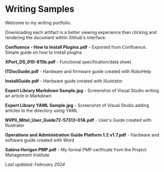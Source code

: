 # Writing Samples
Welcome to my writing portfolio.

Downloading each artifact is a better viewing experience than clicking and rendering the document within Github's interface.

**Confluence - How to Install Plugins.pdf** - Exported from Confluence. Simple guide on how to install plugins

**XPort_DS_910-815b.pdf** - Functional specification/data sheet

**ITDocGuide.pdf** - Hardware and firmware guide created with RoboHelp

**InstallGuide.pdf** - Hardware guide created with Illustrator

**Expert Library Markdown Sample.jpg** - Screenshot of Visual Studio writing an article in Markdown

**Expert Library YAML Sample.jpg** - Screenshot of Visual Studio adding articles to the directory using YAML

**NVPII_Mitel_User_Guide72-57313-01A.pdf** - User's Guide created with Illustrator

**Operations and Administration Guide Platform 1.2 v1.7.pdf** - Hardware and software guide created with Word

**Sabina Horigan PMP.pdf** - My formal PMP certficate from the Project Management Institute

<i>Last updated: February 2024</i>
